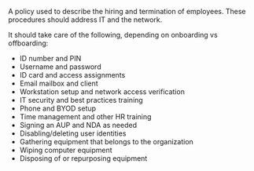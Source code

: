 A policy used to describe the hiring and termination of employees. These procedures should address IT and the network.

It should take care of the following, depending on onboarding vs offboarding:
- ID number and PIN
- Username and password
- ID card and access assignments
- Email mailbox and client
- Workstation setup and network access verification
- IT security and best practices training
- Phone and BYOD setup
- Time management and other HR training
- Signing an AUP and NDA as needed
- Disabling/deleting user identities
- Gathering equipment that belongs to the organization
- Wiping computer equipment
- Disposing of or repurposing equipment